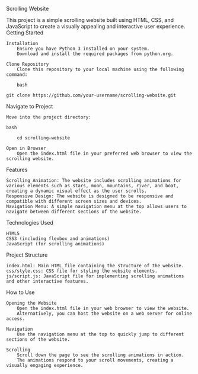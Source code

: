 Scrolling Website

This project is a simple scrolling website built using HTML, CSS, and JavaScript to create a visually appealing and interactive user experience.
Getting Started

    Installation
        Ensure you have Python 3 installed on your system.
        Download and install the required packages from python.org.

    Clone Repository
        Clone this repository to your local machine using the following command:

        bash

    git clone https://github.com/your-username/scrolling-website.git

Navigate to Project

    Move into the project directory:

    bash

        cd scrolling-website

    Open in Browser
        Open the index.html file in your preferred web browser to view the scrolling website.

Features

    Scrolling Animation: The website includes scrolling animations for various elements such as stars, moon, mountains, river, and boat, creating a dynamic visual effect as the user scrolls.
    Responsive Design: The website is designed to be responsive and compatible with different screen sizes and devices.
    Navigation Menu: A simple navigation menu at the top allows users to navigate between different sections of the website.

Technologies Used

    HTML5
    CSS3 (including flexbox and animations)
    JavaScript (for scrolling animations)

Project Structure

    index.html: Main HTML file containing the structure of the website.
    css/style.css: CSS file for styling the website elements.
    js/script.js: JavaScript file for implementing scrolling animations and other interactive features.

How to Use

    Opening the Website
        Open the index.html file in your web browser to view the website.
        Alternatively, you can host the website on a web server for online access.

    Navigation
        Use the navigation menu at the top to quickly jump to different sections of the website.

    Scrolling
        Scroll down the page to see the scrolling animations in action.
        The animations respond to your scroll movements, creating a visually engaging experience.
